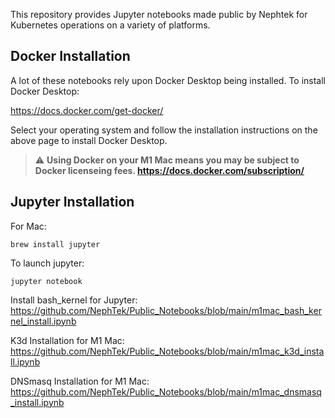 This repository provides Jupyter notebooks made public by Nephtek for Kubernetes operations on a variety of platforms.

## Docker Installation

A lot of these notebooks rely upon Docker Desktop being installed. To install Docker Desktop:

https://docs.docker.com/get-docker/

Select your operating system and follow the installation instructions on the above page to install Docker Desktop.

> :warning: **Using Docker on your M1 Mac means you may be subject to Docker licenseing fees.
https://docs.docker.com/subscription/**

## Jupyter Installation

For Mac:
```
brew install jupyter
```
To launch jupyter:
```
jupyter notebook
```

Install bash_kernel for Jupyter:
https://github.com/NephTek/Public_Notebooks/blob/main/m1mac_bash_kernel_install.ipynb

K3d Installation for M1 Mac:
https://github.com/NephTek/Public_Notebooks/blob/main/m1mac_k3d_install.ipynb

DNSmasq Installation for M1 Mac:
https://github.com/NephTek/Public_Notebooks/blob/main/m1mac_dnsmasq_install.ipynb

